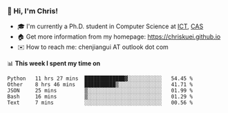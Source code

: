 ### 👋 Hi, I'm Chris!

<!--
**Chriskuei/Chriskuei** is a ✨ _special_ ✨ repository because its `README.md` (this file) appears on your GitHub profile.

Here are some ideas to get you started:

- 🔭 I’m currently working on ...
- 🌱 I’m currently learning ...
- 👯 I’m looking to collaborate on ...
- 🤔 I’m looking for help with ...
- 💬 Ask me about ...
- 📫 How to reach me: ...
- 😄 Pronouns: ...
- ⚡ Fun fact: ...
-->

- 🎓 I'm currently a Ph.D. student in Computer Science at [ICT](http://www.ict.ac.cn), [CAS](https://www.ucas.ac.cn)
- 🏠 Get more information from my homepage: https://chriskuei.github.io
- ✉️ How to reach me: chenjiangui AT outlook dot com

📊 **This week I spent my time on**

<!--START_SECTION:waka-->
```text
Python   11 hrs 27 mins  █████████████▓░░░░░░░░░░░   54.45 % 
Other    8 hrs 46 mins   ██████████▒░░░░░░░░░░░░░░   41.71 % 
JSON     25 mins         ▒░░░░░░░░░░░░░░░░░░░░░░░░   01.99 % 
Bash     16 mins         ▒░░░░░░░░░░░░░░░░░░░░░░░░   01.29 % 
Text     7 mins          ░░░░░░░░░░░░░░░░░░░░░░░░░   00.56 % 
```
<!--END_SECTION:waka-->
